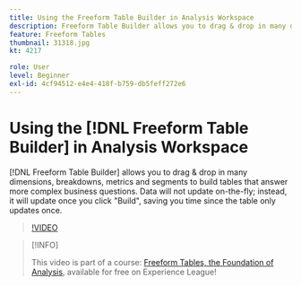 ```yaml
---
title: Using the Freeform Table Builder in Analysis Workspace
description: Freeform Table Builder allows you to drag & drop in many dimensions, breakdowns, metrics and segments to build tables that answer more complex business questions. Data will not update on-the-fly; instead, it will update once you click "Build", saving you time since the table only updates once.
feature: Freeform Tables
thumbnail: 31318.jpg
kt: 4217

role: User
level: Beginner
exl-id: 4cf94512-e4e4-418f-b759-db5feff272e6
---
```

# Using the [!DNL Freeform Table Builder] in Analysis Workspace

[!DNL Freeform Table Builder] allows you to drag & drop in many dimensions, breakdowns, metrics and segments to build tables that answer more complex business questions. Data will not update on-the-fly; instead, it will update once you click "Build", saving you time since the table only updates once.

>[!VIDEO](https://video.tv.adobe.com/v/31318/?quality=12)

>[!INFO]
>
> This video is part of a course: [Freeform Tables, the Foundation of Analysis](https://experienceleague.adobe.com/?recommended=Analytics-U-1-2020.3), available for free on Experience League!
